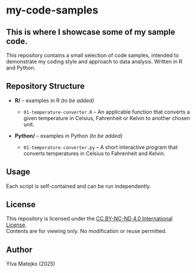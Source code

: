 # my-code-samples

## This is where I showcase some of my sample code.

This repository contains a small selection of code samples, intended to demonstrate my coding style and approach to data analysis. Written in R and Python.

## Repository Structure

- **R/** – examples in R *(to be added)* 
  - `01-temperature-converter.R` – An applicable function that converts a given temperature in Celsius, Fahrenheit or Kelvin to another chosen unit.

- **Python/** – examples in Python *(to be added)*
  - `01-temperature-converter.py` – A short interactive program that converts temperatures in Celsius to Fahrenheit and Kelvin.

## Usage

Each script is self-contained and can be run independently.

## License
This repository is licensed under the [CC BY-NC-ND 4.0 International License](https://creativecommons.org/licenses/by-nc-nd/4.0/).  
Contents are for viewing only. No modification or reuse permitted.

## Author

Ylva Matejko (2025)
